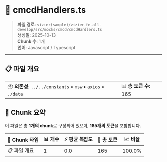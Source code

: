 # 📄 cmcdHandlers.ts

> **파일 경로**: `vizier(sample)/vizier-fe-all-develop/src/mocks/cmcd/cmcdHandlers.ts`  
> **생성일**: 2025-10-13  
> **Chunk 수**: 1개  
> **언어**: Javascript / Typescript
---


## 📋 파일 개요

| | |
|--|--|
| 📦 **의존성**: `../../constants` • `msw` • `axios` • `./data` | 📊 **총 토큰 수**: 165 |






## 🧩 Chunk 요약

이 파일은 총 **1개의 chunk**로 구성되어 있으며, **165개의 토큰**을 포함합니다.

| 🧩 Chunk 타입 | 📊 개수 | ⚡ 평균 복잡도 | 📝 총 토큰 | 📈 비율 |
|---------------|--------|-------------|----------|--------|
| 📋 파일 개요 | 1 | 0.0 | 165 | 100.0% |

